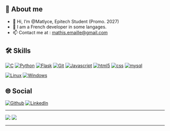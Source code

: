 ## 🚀 About me
- 👋 Hi, I’m @Matlyce, Epitech Student (Promo. 2027)
- 👀 I am a French developer in some langages.
- 📫 Contact me at : mathis.emaille@gmail.com

## 🛠 Skills
[![C](https://img.shields.io/badge/C-136CD2?style=for-the-badge&logo=c&logoColor=white)]()
[![Python](https://img.shields.io/badge/Python-306998?style=for-the-badge&logo=Python&logoColor=white)]()
[![Flask](https://img.shields.io/badge/Flask-FFFFFF?style=for-the-badge&logo=flask&logoColor=black)]()
[![Git](https://img.shields.io/badge/git-F1502F?style=for-the-badge&logo=git&logoColor=white)]()
[![Javascript](https://img.shields.io/badge/javascript-F0DB4F?style=for-the-badge&logo=javascript&logoColor=white)]()
[![html5](https://img.shields.io/badge/html5-E34C26?style=for-the-badge&logo=html5&logoColor=white)]()
[![css](https://img.shields.io/badge/css-5C33FF?style=for-the-badge&logo=css3&logoColor=white)]()
[![mysql](https://img.shields.io/badge/mysql-F29111?style=for-the-badge&logo=mysql&logoColor=white)]()

[![Linux](https://img.shields.io/badge/linux-333333?style=for-the-badge&logo=linux&logoColor=white)]()
[![Windows](https://img.shields.io/badge/windows-02A5FF?style=for-the-badge&logo=windows&logoColor=white)]()

## 🌐 Social
<p>
 <a href="https://github.com/matlyce" target="_blank"><img alt="Github" src="https://img.shields.io/badge/GitHub-%2312100E.svg?&style=for-the-badge&logo=Github&logoColor=white" /></a> <a href="https://www.linkedin.com/in/mathis-emaille" target="_blank"><img alt="LinkedIn" src="https://img.shields.io/badge/linkedin-%230077B5.svg?&style=for-the-badge&logo=linkedin&logoColor=white" /></a>
</p>

---------------------------------------------------------------------------------------------------------------------

![](http://github-profile-summary-cards.vercel.app/api/cards/profile-details?username=Matlyce&theme=discord_old_blurple)
![](http://github-profile-summary-cards.vercel.app/api/cards/stats?username=Matlyce&theme=discord_old_blurple)

---------------------------------------------------------------------------------------------------------------------
